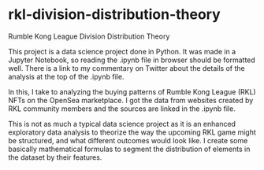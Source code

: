 # rkl-division-distribution-theory
Rumble Kong League Division Distribution Theory

This project is a data science project done in Python. It was made in a Jupyter Notebook, so reading the .ipynb file in browser should be formatted well. There is a link to my commentary on Twitter about the details of the analysis at the top of the .ipynb file.

In this, I take to analyzing the buying patterns of Rumble Kong League (RKL) NFTs on the OpenSea marketplace. I got the data from websites created by RKL community members and the sources are linked in the .ipynb file.

This is not as much a typical data science project as it is an enhanced exploratory data analysis to theorize the way the upcoming RKL game might be structured, and what different outcomes would look like. I create some basically mathematical formulas to segment the distribution of elements in the dataset by their features.
